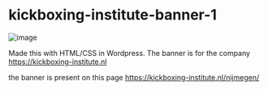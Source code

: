 # kickboxing-institute-banner-1

![image](https://user-images.githubusercontent.com/96114373/209110656-c9f46d42-5e43-4ef2-bd35-ab04d2750c70.png)

Made this with HTML/CSS in Wordpress. The banner is for the company https://kickboxing-institute.nl

the banner is present on this page https://kickboxing-institute.nl/nijmegen/
